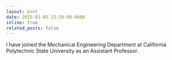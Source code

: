 ```yaml
---
layout: post
date: 2025-01-05 15:59:00-0400
inline: true
related_posts: false
---
```


I have joined the Mechanical Engineering Department at California Polytechnic State University as an Assistant Professor.
